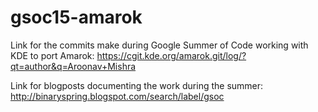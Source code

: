 # gsoc15-amarok

Link for the commits make during Google Summer of Code working with KDE to port Amarok:
https://cgit.kde.org/amarok.git/log/?qt=author&q=Aroonav+Mishra

Link for blogposts documenting the work during the summer:
http://binaryspring.blogspot.com/search/label/gsoc
